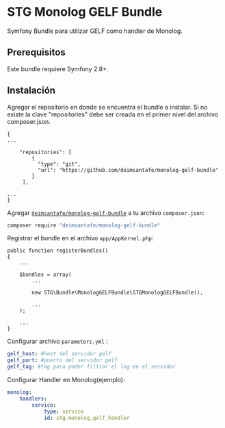 STG Monolog GELF Bundle
==================
Symfony Bundle para utilizar GELF como handler de Monolog.

Prerequisitos
-------------

Este bundle requiere Symfony 2.8+.

Instalación
---------------

Agregar el repositorio en donde se encuentra el bundle a instalar. Si no 
existe la clave "repositories" debe ser creada en el primer nivel del 
archivo composer.json.

    {
    ...

        "repositories": [
            {
              "type": "git",
              "url": "https://github.com/deimsantafe/monolog-gelf-bundle"
            }
         ],

    ...
    }

Agregar [`deimsantafe/monolog-gelf-bundle`](https://github.com/deimsantafe/monolog-gelf-bundle)
a tu archivo `composer.json`:


``` bash
composer require "deimsantafe/monolog-gelf-bundle"
```

Registrar el bundle en el archivo `app/AppKernel.php`:

    public function registerBundles()
    {
        ...

        $bundles = array(
            ...

            new STG\Bundle\MonologGELFBundle\STGMonologGELFBundle(),

            ...
        );

        ...
    }


Configurar archivo `parameters.yml` :

``` yaml
gelf_host: #host del servidor gelf
gelf_port: #puerto del servidor gelf
gelf_tag: #tag para poder filtrar el log en el servidor
```

Configurar Handler en Monolog(ejemplo):

```yml
monolog:
    handlers:
        service:
            type: service
            id: stg.monolog.gelf_handler
```
